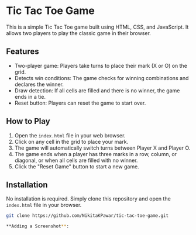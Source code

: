 # Tic Tac Toe Game

This is a simple Tic Tac Toe game built using HTML, CSS, and JavaScript. It allows two players to play the classic game in their browser.

## Features

- Two-player game: Players take turns to place their mark (X or O) on the grid.
- Detects win conditions: The game checks for winning combinations and declares the winner.
- Draw detection: If all cells are filled and there is no winner, the game ends in a tie.
- Reset button: Players can reset the game to start over.

## How to Play

1. Open the `index.html` file in your web browser.
2. Click on any cell in the grid to place your mark.
3. The game will automatically switch turns between Player X and Player O.
4. The game ends when a player has three marks in a row, column, or diagonal, or when all cells are filled with no winner.
5. Click the "Reset Game" button to start a new game.

## Installation

No installation is required. Simply clone this repository and open the `index.html` file in your browser.

```bash
git clone https://github.com/NikitaKPawar/tic-tac-toe-game.git

**Adding a Screenshot**:

